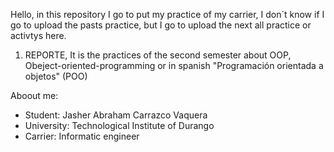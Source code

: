 Hello, in this repository I go to put my practice of my carrier, I don´t know if I go to upload the pasts practice, but I go to upload the next all practice or activtys here.

1. REPORTE, It is the practices of the second semester about OOP, Obeject-oriented-programming or in spanish "Programación orientada a objetos" (POO)


Aboout me:
* Student: Jasher Abraham Carrazco Vaquera
* University: Technological Institute of Durango
* Carrier: Informatic engineer 